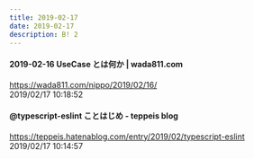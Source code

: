 ```yaml
---
title: 2019-02-17
date: 2019-02-17
description: B! 2
---
```


#### 2019-02-16 UseCase とは何か | wada811.com
https://wada811.com/nippo/2019/02/16/<br>
2019/02/17 10:18:52<br>


#### @typescript-eslint ことはじめ - teppeis blog
https://teppeis.hatenablog.com/entry/2019/02/typescript-eslint<br>
2019/02/17 10:14:57<br>


